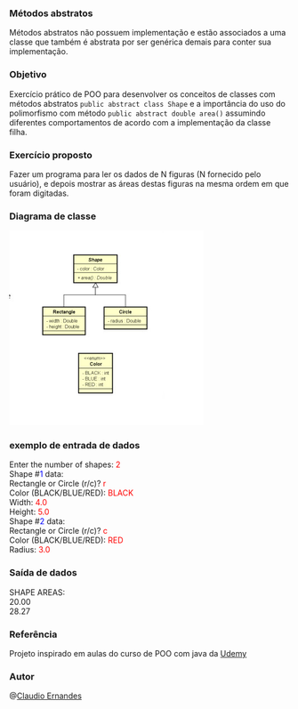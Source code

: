 ### Métodos abstratos
<p>Métodos abstratos não possuem implementação e estão associados a uma classe que também é abstrata por ser genérica demais para conter sua implementação.</p>

### Objetivo
Exercício prático de POO para desenvolver os conceitos de classes com métodos abstratos ```public abstract class Shape``` e a importância do uso do  polimorfismo com método ```public abstract double area()``` assumindo diferentes comportamentos de acordo com a implementação da classe filha.

### Exercício proposto
Fazer um programa para ler os dados de N figuras (N fornecido
pelo usuário), e depois mostrar as áreas destas figuras na
mesma ordem em que foram digitadas.

### Diagrama de classe
<span align="center">
  <img src="https://raw.githubusercontent.com/cernandes/metodo-abstrato-java/main/assets/img/class-diagram.jpg" width="350" title="hover text" alt="accessibility text">
</span>

### exemplo de entrada de dados
Enter the number of shapes: <span style="color: red">2</span><br>
Shape #<span style="color: blue">1</span> data:<br>
Rectangle or Circle (r/c)? <span style="color: red">r</span><br>
Color (BLACK/BLUE/RED): <span style="color: red">BLACK</span><br>
Width: <span style="color: red">4.0</span><br>
Height: <span style="color: red">5.0</span><br>
Shape #<span style="color: blue">2</span> data:<br>
Rectangle or Circle (r/c)? <span style="color: red">c</span><br>
Color (BLACK/BLUE/RED): <span style="color: red">RED</span><br>
Radius: <span style="color: red">3.0</span>

### Saída de dados
<span>SHAPE AREAS:</span><br>
<span>20.00<span><br>
<span>28.27</span>

### Referência
Projeto inspirado em aulas do curso de POO com java da [Udemy](https://www.udemy.com/course/java-curso-completo) 

### Autor
@[Claudio Ernandes](https://github.com/cernandes)




